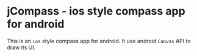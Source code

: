 # jCompass - ios style compass app for android

This is an `ios` style compass app for android.
It use android `Canvas` API to draw its UI.
